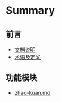 # Summary

## 前言

* [文档说明](README.md)
* [术语及定义](zhu-yu-ji-ding-yi.md)

## 功能模块

* [zhao-kuan.md](/zhao-kuan.md "找款")





